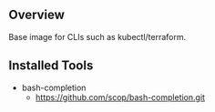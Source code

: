 ## Overview
Base image for CLIs such as kubectl/terraform.

## Installed Tools
* bash-completion
    * https://github.com/scop/bash-completion.git

